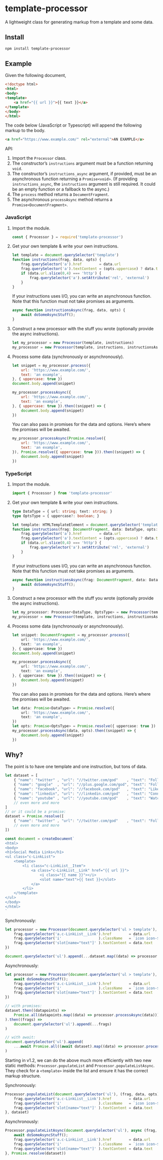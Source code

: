 # template-processor
A lightweight class for generating markup from a template and some data.


## Install
```bash
npm install template-processor
```


## Example

Given the following document,

```html
<!doctype html>
<html>
<body>
<template>
	<a href="{{ url }}">{{ text }}</a>
</template>
</body>
</html>
```

The code below (JavaScript or Typescript) will append the following markup to the body.

```html
<a href="https://www.example.com/" rel="external">AN EXAMPLE</a>
```

API:

1. Import the `Processor` class.
2. The constructor’s `instructions` argument must be a function returning `void`.
3. The constructor’s `instructions_async` argument, if provided, must be an asynchronous function returning a `Promise<void>`.
	(If providing `instructions_async`, the `instructions` argument is still required. It could be an empty function or a fallback to the async.)
4. The `process` method returns a `DocumentFragment`.
5. The asynchronous `processAsync` method returns a `Promise<DocumentFragment>`.

### JavaScript

1. Import the module.
	```js
	const { Processor } = require('template-processor')
	```

2. Get your own template & write your own instructions.
	```js
	let template = document.querySelector('template')
	function instructions(frag, data, opts) {
		frag.querySelector('a').href        = data.url
		frag.querySelector('a').textContent = (opts.uppercase) ? data.text.toUpperCase() : data.text
		if (data.url.slice(0,4) === 'http') {
			frag.querySelector('a').setAttribute('rel', 'external')
		}
	}
	```
	If your instructions uses I/O, you can write an asynchronous function.
	Note that this function must not take promises as arguments.
	```js
	async function instructionsAsync(frag, data, opts) {
		await doSomeAsyncStuff();
	}
	```

3. Construct a new processor with the stuff you wrote
	(optionally provide the async instructions).
	```js
	let my_processor = new Processor(template, instructions)
	my_processor = new Processor(template, instructions, instructionsAsync)
	```

4. Process some data (synchronously or asynchronously).
	```js
	let snippet = my_processor.process({
		url: 'https://www.example.com/',
		text: 'an example',
	}, { uppercase: true })
	document.body.append(snippet)

	my_processor.processAsync({
		url: 'https://www.example.com/',
		text: 'an example',
	}, { uppercase: true }).then((snippet) => {
		document.body.append(snippet)
	})
	```
	You can also pass in promises for the data and options.
	Here’s where the promises will be awaited.
	```js
	my_processor.processAsync(Promise.resolve({
		url: 'https://www.example.com/',
		text: 'an example',
	}), Promise.resolve({ uppercase: true })).then((snippet) => {
		document.body.append(snippet)
	})
	```

### TypeScript

1. Import the module.
	```ts
	import { Processor } from 'template-processor'
	```

2. Get your own template & write your own instructions.
	```ts
	type DataType = { url: string; text: string; }
	type OptsType = { uppercase?: boolean; }

	let template: HTMLTemplateElement = document.querySelector('template') !
	function instructions(frag: DocumentFragment, data: DataType, opts: OptsType): void {
		frag.querySelector('a').href        = data.url
		frag.querySelector('a').textContent = (opts.uppercase) ? data.text.toUpperCase() : data.text
		if (data.url.slice(0,4) === 'http') {
			frag.querySelector('a').setAttribute('rel', 'external')
		}
	}
	```
	If your instructions uses I/O, you can write an asynchronous function.
	Note that this function must not take promises as arguments.
	```ts
	async function instructionsAsync(frag: DocumentFragment, data: DataType, opts: OptsType): Promise<void> {
		await doSomeAsyncStuff();
	}
	```

3. Construct a new processor with the stuff you wrote
	(optionally provide the async instructions).
	```ts
	let my_processor: Processor<DataType, OptsType> = new Processor(template, instructions)
	my_processor = new Processor(template, instructions, instructionsAsync)
	```

4. Process some data (synchronously or asynchronously).
	```ts
	let snippet: DocumentFragment = my_processor.process({
		url: 'https://www.example.com/',
		text: 'an example',
	}, { uppercase: true })
	document.body.append(snippet)

	my_processor.processAsync({
		url: 'https://www.example.com/',
		text: 'an example',
	}, { uppercase: true }).then((snippet) => {
		document.body.append(snippet)
	})
	```
	You can also pass in promises for the data and options.
	Here’s where the promises will be awaited.
	```ts
	let data: Promise<DataType> = Promise.resolve({
		url: 'https://www.example.com/',
		text: 'an example',
	})
	let opts: Promise<OptsType> = Promise.resolve({ uppercase: true })
	my_processor.processAsync(data, opts).then((snippet) => {
		document.body.append(snippet)
	})
	```


## Why?

The point is to have one template and one instruction, but tons of data.

```js
let dataset = [
	{ "name": "twitter" , "url": "//twitter.com/god"    , "text": "Follow God on Twitter"        },
	{ "name": "google"  , "url": "//plus.google.com/god", "text": "Follow God on Google+"        },
	{ "name": "facebook", "url": "//facebook.com/god"   , "text": "Like God on Facebook"         },
	{ "name": "linkedin", "url": "//linkedin.com/god"   , "text": "Connect with God on LinkedIn" },
	{ "name": "youtube" , "url": "//youtube.com/god"    , "text": "Watch God on YouTube"         },
	// even more and more
]
// or it could be a promise:
dataset = Promise.resolve([
	{ "name": "twitter" , "url": "//twitter.com/god"    , "text": "Follow God on Twitter"        },
	// even more and more
])

const document = createDocument`
<html>
<body>
<h1>Social Media Links</h1>
<ul class="c-LinkList">
	<template>
		<li class="c-LinkList__Item">
			<a class="c-LinkList__Link" href="{{ url }}">
				<i class="{{ name }}"></i>
				<slot name="text">{{ text }}</slot>
			</a>
		</li>
	</template>
</ul>
</body>
</html>
`
```

Synchronously:
```js
let processor = new Processor(document.querySelector('ul > template'), (frag, data, opts) => {
	frag.querySelector('a.c-LinkList__Link').href        = data.url
	frag.querySelector('i'                 ).className   = `icon icon-${data.name}`
	frag.querySelector('slot[name="text"]' ).textContent = data.text
})

document.querySelector('ul').append(...dataset.map((data) => processor.process(data)))
```

Asynchronously:
```js
let processor = new Processor(document.querySelector('ul > template'), () => {}, async (frag, data, opts) => {
	await doSomeAsyncStuff();
	frag.querySelector('a.c-LinkList__Link').href        = data.url
	frag.querySelector('i'                 ).className   = `icon icon-${data.name}`
	frag.querySelector('slot[name="text"]' ).textContent = data.text
})

// with promises:
dataset.then((datapoints) =>
	Promise.all(datapoints.map((data) => processor.processAsync(data)))
).then((frags) =>
	document.querySelector('ul').append(...frags)
)

// with await:
document.querySelector('ul').append(
	...await Promise.all((await dataset).map((data) => processor.processAsync(data)))
)
```

Starting in v1.2, we can do the above much more efficiently with two new static methods:
`Processor.populateList` and `Processor.populateListAsync`.
They check for a `<template>` inside the list and ensure it has the correct markup structure.

Synchronously:
```js
Processor.populateList(document.querySelector('ul'), (frag, data, opts) => {
	frag.querySelector('a.c-LinkList__Link').href        = data.url
	frag.querySelector('i'                 ).className   = `icon icon-${data.name}`
	frag.querySelector('slot[name="text"]' ).textContent = data.text
}, dataset)
```

Asynchronously:
```js
Processor.populateListAsync(document.querySelector('ul'), async (frag, data, opts) => {
	await doSomeAsyncStuff();
	frag.querySelector('a.c-LinkList__Link').href        = data.url
	frag.querySelector('i'                 ).className   = `icon icon-${data.name}`
	frag.querySelector('slot[name="text"]' ).textContent = data.text
}, Promise.resolve(dataset))
```
